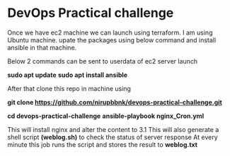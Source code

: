 # DevOps Practical challenge

Once we have ec2 machine we can launch using terraform.
I am using Ubuntu machine.
upate the packages using below command and install ansible in that machine.

Below 2 commands can be sent to userdata of ec2 server launch 

**sudo apt update**
**sudo apt install ansible**

After that clone this repo in machine using 

**git clone https://github.com/nirupbbnk/devops-practical-challenge.git**

**cd devops-practical-challenge**
**ansible-playbook nginx_Cron.yml**

This will install nginx and alter the content to 3.1
This will also generate a shell script **(weblog.sh)** to check the status of server response
At every minute this job runs the script and stores the result to **weblog.txt**



